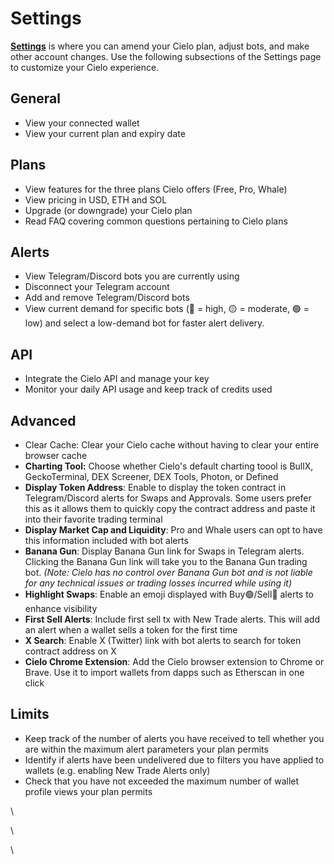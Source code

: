 # Settings

[**Settings**](https://app.cielo.finance/settings) is where you can amend your Cielo plan, adjust bots, and make other account changes. Use the following subsections of the Settings page to customize your Cielo experience.

## General

* View your connected wallet
* View your current plan and expiry date

## Plans

* View features for the three plans Cielo offers (Free, Pro, Whale)
* View pricing in USD, ETH and SOL
* Upgrade (or downgrade) your Cielo plan
* Read FAQ covering common questions pertaining to Cielo plans

## Alerts

* View Telegram/Discord bots you are currently using
* Disconnect your Telegram account
* Add and remove Telegram/Discord bots
* View current demand for specific bots (🔴 = high, 🟡 = moderate, 🟢 = low) and select a low-demand bot for faster alert delivery.

## API

* Integrate the Cielo API and manage your key
* Monitor your daily API usage and keep track of credits used

## Advanced

* Clear Cache: Clear your Cielo cache without having to clear your entire browser cache
* **Charting Tool:** Choose whether Cielo's default charting toool is BullX, GeckoTerminal, DEX Screener, DEX Tools, Photon, or Defined
* **Display Token Address**: Enable to display the token contract in Telegram/Discord alerts for Swaps and Approvals. Some users prefer this as it allows them to quickly copy the contract address and paste it into their favorite trading terminal
* **Display Market Cap and Liquidity**: Pro and Whale users can opt to have this information included with bot alerts
* **Banana Gun**: Display Banana Gun link for Swaps in Telegram alerts. Clicking the Banana Gun link will take you to the Banana Gun trading bot. _(Note: Cielo has no control over Banana Gun bot and is not liable for any technical issues or trading losses incurred while using it)_
* **Highlight Swaps**: Enable an emoji displayed with Buy🟢/Sell🔴 alerts to enhance visibility
* **First Sell Alerts**: Include first sell tx with New Trade alerts. This will add an alert when a wallet sells a token for the first time
* **X Search**: Enable X (Twitter) link with bot alerts to search for token contract address on X
* **Cielo Chrome Extension**: Add the Cielo browser extension to Chrome or Brave. Use it to import wallets from dapps such as Etherscan in one click

## Limits

* Keep track of the number of alerts you have received to tell whether you are within the maximum alert parameters your plan permits
* Identify if alerts have been undelivered due to filters you have applied to wallets (e.g. enabling New Trade Alerts only)
* Check that you have not exceeded the maximum number of wallet profile views your plan permits

\


\


\
